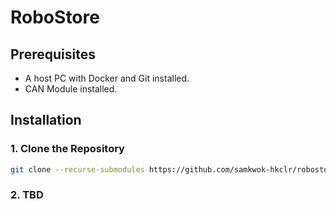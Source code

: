 # RoboStore

## Prerequisites

* A host PC with Docker and Git installed.
* CAN Module installed.

## Installation

### 1. Clone the Repository

```bash
git clone --recurse-submodules https://github.com/samkwok-hkclr/robostore_ws
```

### 2. TBD